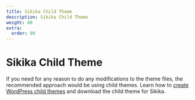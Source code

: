 ```yaml
---
title: Sikika Child Theme
description: Sikika Child Theme
weight: 80
extra:
  order: 80
---
```


# Sikika Child Theme

If you need for any reason to do any modifications to the theme files, the recommended approach would be using child themes. Learn how to [create WordPress child themes](https://dinomatic.com/posts/how-to-create-wordpress-child-themes) and download the child theme for Sikika.
